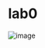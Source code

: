 # lab0
![image](https://user-images.githubusercontent.com/89846259/189521499-8a7a9052-27a3-4559-be0f-137727e590da.png)
